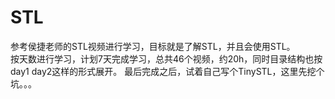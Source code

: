 # STL
参考侯捷老师的STL视频进行学习，目标就是了解STL，并且会使用STL。  
按天数进行学习，计划7天完成学习，总共46个视频，约20h，同时目录结构也按day1 day2这样的形式展开。
最后完成之后，试着自己写个TinySTL，这里先挖个坑。。。